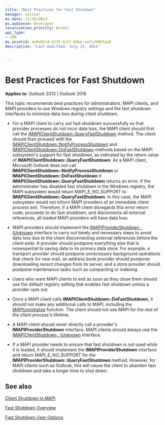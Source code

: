 ```yaml
---
title: "Best Practices for Fast Shutdown"
manager: soliver
ms.date: 11/16/2014
ms.audience: Developer
localization_priority: Normal
api_type:
- COM
ms.assetid: ae8a9214-e53f-4c57-8dbe-aa7cc6903aa8
description: "Last modified: July 23, 2011"
 
 
---
```


# Best Practices for Fast Shutdown

  
  
**Applies to**: Outlook 2013 | Outlook 2016 
  
This topic recommends best practices for administrators, MAPI clients, and MAPI providers to use Windows registry settings and the fast shutdown interfaces to minimize data loss during client shutdown.
  
- For a MAPI client to carry out fast shutdown successfully so that provider processes do not incur data loss, the MAPI client should first call the [IMAPIClientShutdown::QueryFastShutdown](imapiclientshutdown-queryfastshutdown.md) method. The client should then proceed with the [IMAPIClientShutdown::NotifyProcessShutdown](imapiclientshutdown-notifyprocessshutdown.md) and [IMAPIClientShutdown::DoFastShutdown](imapiclientshutdown-dofastshutdown.md) methods based on the MAPI subsystem's support for fast shutdown, as indicated by the return value of **IMAPIClientShutdown::QueryFastShutdown**. As a MAPI client, Microsoft Outlook does not call **IMAPIClientShutdown::NotifyProcessShutdown** or **IMAPIClientShutdown::DoFastShutdown** if **IMAPIClientShutdown::QueryFastShutdown** returns an error. If the administrator has disabled fast shutdown in the Windows registry, the MAPI subsystem would return MAPI_E_NO_SUPPORT to **IMAPIClientShutdown::QueryFastShutdown**. In this case, the MAPI subsystem would not inform MAPI providers of an immediate client process exit. Therefore, if a MAPI client disregards this error return code, proceeds to do fast shutdown, and disconnects all external references, all loaded MAPI providers will have data loss. 
    
- MAPI providers should implement the [IMAPIProviderShutdown : IUnknown](imapiprovidershutdowniunknown.md) interface to carry out timely and necessary steps to avoid data loss due to the client disconnecting external references before the client exits. A provider should postpone everything else that is nonessential to saving data to its primary data store. For example, a transport provider should postpone unnecessary background operations that check for new mail, an address book provider should postpone downloading recent changes from its server, and a store provider should postpone maintenance tasks such as compacting or indexing. 
    
- Users who want MAPI clients to exit as soon as they close them should use the default registry setting that enables fast shutdown unless a provider opts out.
    
- Once a MAPI client calls **IMAPIClientShutdown::DoFastShutdown**, it should not make any additional calls to MAPI, including the [MAPIUninitialize](mapiuninitialize.md) function. The client should not use MAPI for the rest of the client process's lifetime. 
    
- A MAPI client should never directly call a provider's **IMAPIProviderShutdown** interface. MAPI clients should always use the [IMAPIClientShutdown : IUnknown](imapiclientshutdowniunknown.md) interface. 
    
- If a MAPI provider needs to ensure that fast shutdown is not used while it is loaded, it should implement the **IMAPIProviderShutdown** interface and return MAPI_E_NO_SUPPORT for the **IMAPIProviderShutdown::QueryFastShutdown** method. However, for MAPI clients such as Outlook, this will cause the client to abandon fast shutdown and take a longer time to shut down. 
    
## See also



[Client Shutdown in MAPI](client-shutdown-in-mapi.md)
  
[Fast Shutdown Overview](fast-shutdown-overview.md)
  
[Fast Shutdown User Options](fast-shutdown-user-options.md)

